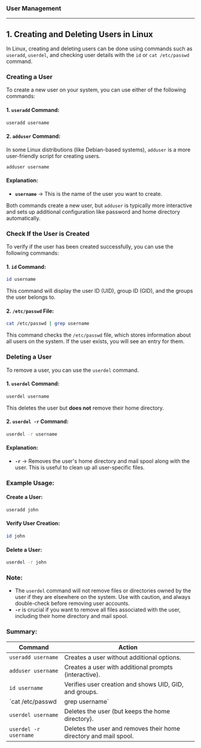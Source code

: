 ### User Management
-----
## **1. Creating and Deleting Users in Linux**

In Linux, creating and deleting users can be done using commands such as `useradd`, `userdel`, and checking user details with the `id` or `cat /etc/passwd` command.


### **Creating a User**

To create a new user on your system, you can use either of the following commands:

#### **1. `useradd` Command:**
```sh
useradd username
```

#### **2. `adduser` Command:**
In some Linux distributions (like Debian-based systems), `adduser` is a more user-friendly script for creating users.
```sh
adduser username
```

#### **Explanation:**
- **`username`** → This is the name of the user you want to create.

Both commands create a new user, but `adduser` is typically more interactive and sets up additional configuration like password and home directory automatically.


### **Check If the User is Created**

To verify if the user has been created successfully, you can use the following commands:

#### **1. `id` Command:**
```sh
id username
```
This command will display the user ID (UID), group ID (GID), and the groups the user belongs to.

#### **2. `/etc/passwd` File:**
```sh
cat /etc/passwd | grep username
```
This command checks the `/etc/passwd` file, which stores information about all users on the system. If the user exists, you will see an entry for them.

### **Deleting a User**

To remove a user, you can use the `userdel` command.

#### **1. `userdel` Command:**
```sh
userdel username
```

This deletes the user but **does not** remove their home directory.

#### **2. `userdel -r` Command:**
```sh
userdel -r username
```

#### **Explanation:**
- **`-r`** → Removes the user's home directory and mail spool along with the user. This is useful to clean up all user-specific files.

### **Example Usage:**

#### **Create a User:**
```sh
useradd john
```

#### **Verify User Creation:**
```sh
id john
```

#### **Delete a User:**
```sh
userdel -r john
```

### **Note:**
- The `userdel` command will not remove files or directories owned by the user if they are elsewhere on the system. Use with caution, and always double-check before removing user accounts.
- **`-r`** is crucial if you want to remove all files associated with the user, including their home directory and mail spool.

### **Summary:**

| Command | Action |
|---------|--------|
| `useradd username` | Creates a user without additional options. |
| `adduser username` | Creates a user with additional prompts (interactive). |
| `id username` | Verifies user creation and shows UID, GID, and groups. |
| `cat /etc/passwd | grep username` | Checks the `/etc/passwd` file for the user entry. |
| `userdel username` | Deletes the user (but keeps the home directory). |
| `userdel -r username` | Deletes the user and removes their home directory and mail spool. |
